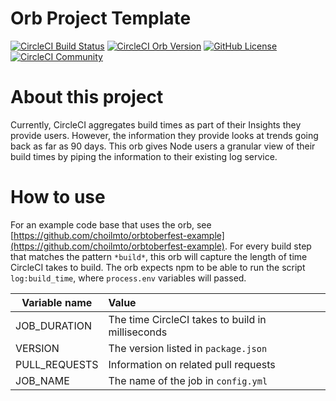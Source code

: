 # Orb Project Template

[![CircleCI Build Status](https://circleci.com/gh/choilmto/orb.svg?style=shield "CircleCI Build Status")](https://circleci.com/gh/choilmto/orb) [![CircleCI Orb Version](https://img.shields.io/badge/endpoint.svg?url=https://badges.circleci.io/orb/choilmto/orb)](https://circleci.com/orbs/registry/orb/choilmto/orb) [![GitHub License](https://img.shields.io/badge/license-MIT-lightgrey.svg)](https://raw.githubusercontent.com/choilmto/orb/master/LICENSE) [![CircleCI Community](https://img.shields.io/badge/community-CircleCI%20Discuss-343434.svg)](https://discuss.circleci.com/c/ecosystem/orbs)


# About this project

Currently, CircleCI aggregates build times as part of their Insights they provide users. However, the information they provide looks at trends going back as far as 90 days. This orb gives Node users a granular view of their build times by piping the information to their existing log service.

# How to use

For an example code base that uses the orb, see [https://github.com/choilmto/orbtoberfest-example](https://github.com/choilmto/orbtoberfest-example). For every build step that matches the pattern `*build*`, this orb will capture the length of time CircleCI takes to build. The orb expects npm to be able to run the script `log:build_time`, where `process.env` variables will passed.

| Variable name | Value                                           |
|---------------|:------------------------------------------------|
| JOB_DURATION  | The time CircleCI takes to build in milliseconds|
| VERSION       | The version listed in `package.json`            |
| PULL_REQUESTS | Information on related pull requests            |
| JOB_NAME      | The name of the job in `config.yml`             |
